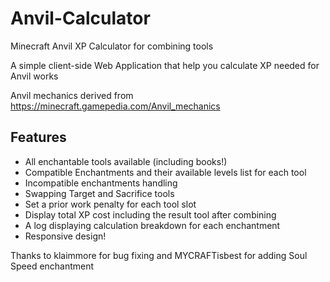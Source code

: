 # Anvil-Calculator
Minecraft Anvil XP Calculator for combining tools

A simple client-side Web Application that help you calculate XP needed for Anvil works

Anvil mechanics derived from https://minecraft.gamepedia.com/Anvil_mechanics

## Features
- All enchantable tools available (including books!)
- Compatible Enchantments and their available levels list for each tool
- Incompatible enchantments handling
- Swapping Target and Sacrifice tools
- Set a prior work penalty for each tool slot
- Display total XP cost including the result tool after combining
- A log displaying calculation breakdown for each enchantment
- Responsive design!


Thanks to klaimmore for bug fixing and MYCRAFTisbest for adding Soul Speed enchantment

